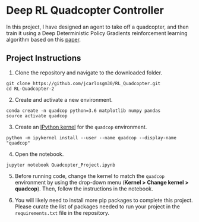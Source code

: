 # Deep RL Quadcopter Controller


In this project, I have designed an agent to take off a quadcopter, and then train it using a Deep Deterministic Policy Gradients reinforcement learning algorithm based on this [paper](https://arxiv.org/pdf/1509.02971.pdf).
## Project Instructions

1. Clone the repository and navigate to the downloaded folder.

```
git clone https://github.com/jcarlosgm30/RL_Quadcopter.git
cd RL-Quadcopter-2
```

2. Create and activate a new environment.

```
conda create -n quadcop python=3.6 matplotlib numpy pandas
source activate quadcop
```

3. Create an [IPython kernel](http://ipython.readthedocs.io/en/stable/install/kernel_install.html) for the `quadcop` environment. 
```
python -m ipykernel install --user --name quadcop --display-name "quadcop"
```

4. Open the notebook.
```
jupyter notebook Quadcopter_Project.ipynb
```

5. Before running code, change the kernel to match the `quadcop` environment by using the drop-down menu (**Kernel > Change kernel > quadcop**). Then, follow the instructions in the notebook.

6. You will likely need to install more pip packages to complete this project.  Please curate the list of packages needed to run your project in the `requirements.txt` file in the repository.
